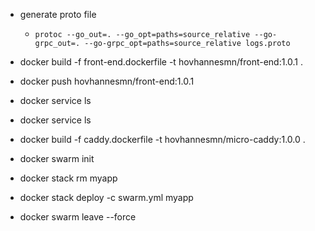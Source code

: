 - generate proto file
  - `protoc --go_out=. --go_opt=paths=source_relative --go-grpc_out=. --go-grpc_opt=paths=source_relative logs.proto`

- docker build -f front-end.dockerfile  -t hovhannesmn/front-end:1.0.1 .
- docker push hovhannesmn/front-end:1.0.1
- docker service ls
- docker service ls
- docker build -f caddy.dockerfile  -t hovhannesmn/micro-caddy:1.0.0 .


- docker swarm init
- docker stack rm myapp
- docker stack deploy -c swarm.yml myapp
- docker swarm leave --force
